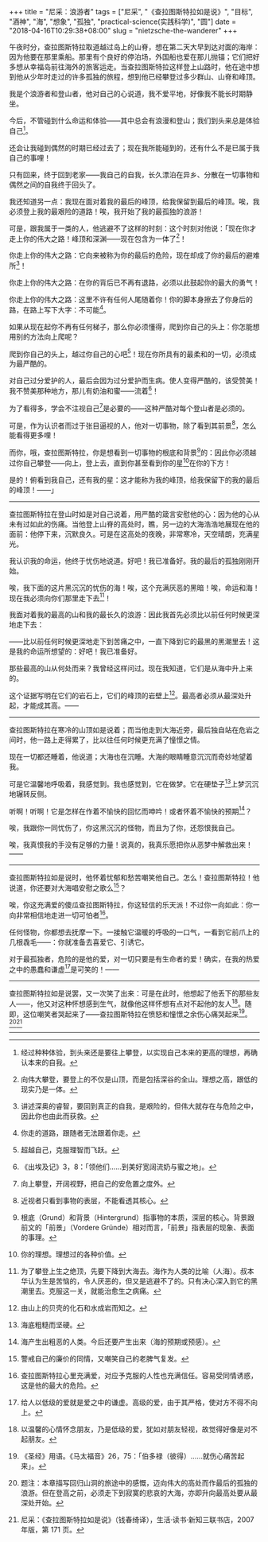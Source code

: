 +++
title = "尼采：浪游者"
tags = ["尼采", "《查拉图斯特拉如是说》", "目标", "酒神", "海", "想象", "孤独", "practical-science(实践科学)", "圆"]
date = "2018-04-16T10:29:38+08:00"
slug = "nietzsche-the-wanderer"
+++

午夜时分，查拉图斯特拉取道越过岛上的山脊，想在第二天大早到达对面的海岸：因为他要在那里乘船。那里有个良好的停泊场，外国船也爱在那儿抛锚；它们把好多想从幸福岛前往海外的旅客运走。当查拉图斯特拉这样登上山路时，他在途中想到他从少年时走过的许多孤独的旅程，想到他已经攀登过多少群山、山脊和峰顶。

我是个浪游者和登山者，他对自己的心说道，我不爱平地，好像我不能长时期静坐。

今后，不管碰到什么命运和体验——其中总会有浪漫和登山；我们到头来总是体验自己[^1]。

还会让我碰到偶然的时期已经过去了；现在我所能碰到的，还有什么不是已属于我自己的事哩！

只有回来，终于回到老家——我自己的自我，长久漂泊在异乡、分散在一切事物和偶然之间的自我终于回头了。

我还知道另一点：我现在面对着我的最后的峰顶，给我保留到最后的峰顶。唉，我必须登上我的最艰险的道路！唉，我开始了我的最孤独的浪游！

可是，跟我属于一类的人，他逃避不了这样的时刻：这个时刻对他说：「现在你才走上你的伟大之路！峰顶和深渊——现在包含为一体了[^2]！

你走上你的伟大之路：它向来被称为你的最后的危险，现在却成了你的最后的避难所[^3]！

你走上你的伟大之路：在你的背后已不再有退路，必须以此鼓起你的最大的勇气！

你走上你的伟大之路：这里不许有任何人尾随着你！你的脚本身擦去了你身后的路，在路上写下大字：不可能[^4]。

如果从现在起你不再有任何梯子，那么你必须懂得，爬到你自己的头上：你怎能想用别的方法向上爬呢？

爬到你自己的头上，越过你自己的心吧[^5]！现在你所具有的最柔和的一切，必须成为最严酷的。

对自己过分爱护的人，最后会因为过分爱护而生病。使人变得严酷的，该受赞美！我不赞美那种地方，那儿有奶油和蜜——流着[^6]！

为了看得多，学会不注视自己[^7]是必要的——这种严酷对每个登山者是必须的。

可是，作为认识者而过于张目逼视的人，他对一切事物，除了看到其前景[^8]，怎么能看得更多哩！

而你，哦，查拉图斯特拉，你是想看到一切事物的根底和背景[^9]的：因此你必须越过你自己攀登——向上，登上去，直到你甚至看到你的星[^10]在你的下方！

是的！俯看到我自己，还有我的星：这才能称为我的峰顶，给我保留下的我的最后的峰顶！——」

---

查拉图斯特拉在登山时如是对自己说着，用严酷的箴言安慰他的心：因为他的心从未有过如此的伤痛。当他登上山脊的高处时，瞧，另一边的大海浩浩地展现在他的面前：他停下来，沉默良久。可是在这高处的夜晚，非常寒冷，天空晴朗，充满星光。

我认识我的命运，他终于忧伤地说道。好吧！我已准备好。我的最后的孤独刚刚开始。

唉，我下面的这片黑沉沉的忧伤的海！唉，这个充满厌恶的黑暗！唉，命运和海！现在我必须向你们那里走下去[^11]！

我面对着我的最高的山和我的最长久的浪游：因此我首先必须比以前任何时候更深地走下去：

——比以前任何时候更深地走下到苦痛之中，一直下降到它的最黑的黑潮里去！这是我的命运所想望的：好吧！我已准备好。

那些最高的山从何处而来？我曾经这样问过。现在我知道，它们是从海中升上来的。

这个证据写明在它们的岩石上，它们的峰顶的岩壁上[^12]。最高者必须从最深处升起，才能成其高。——

---

查拉图斯特拉在寒冷的山顶如是说着；而当他走到大海近旁，最后独自站在危岩之间时，他一路上走得累了，比以往任何时候更充满了憧憬之情。

现在一切都还睡着，他说道；大海也在沉睡。大海的眼睛睡意沉沉而奇妙地望着我。

可是它温馨地呼吸着，我感觉到。我也感觉到，它在做梦。它在硬垫子[^13]上梦沉沉地辗转反侧。

听啊！听啊！它是怎样在作着不愉快的回忆而呻吟！或者怀着不愉快的预期[^14]？

唉，我跟你一同忧伤了，你这黑沉沉的怪物，而且为了你，还怨恨我自己。

唉，我真恨我的手没有足够的力量！说真的，我真乐愿把你从恶梦中解救出来！——

---

查拉图斯特拉如是说时，他怀着忧郁和愁苦嘲笑他自己。怎么！查拉图斯特拉！他说道，你还要对大海唱安慰之歌么[^15]？

唉，你这充满爱的傻瓜查拉图斯特拉，你这轻信的乐天派！不过你一向如此：你一向非常相信地走进一切可怕者[^16]。

任何怪物，你都想去抚摩一下。一接触它温暖的呼吸的一口气，一看到它前爪上的几根毳毛——：你就准备去喜爱它、引诱它。

对于最孤独者，危险的是他的爱，对一切只要是有生命者的爱！确实，在我的热爱之中的愚蠢和谦虚[^17]是可笑的！——

---

查拉图斯特拉如是说罢，又一次笑了出来：可是在此时，他想起了他丢下的那些友人——，他又对这种怀想感到生气，就像他这样怀想有点对不起他的友人[^18]。随即，这位嘲笑者哭起来了——查拉图斯特拉在愤怒和憧憬之余伤心痛哭起来[^19]。[^20][^21]

---

[^1]: 经过种种体验，到头来还是要往上攀登，以实现自己本来的更高的理想，再确认本来的自我。
[^2]: 向伟大攀登，要登上的不仅是山顶，而是包括深谷的全山。理想之高，跟低的现实乃是一体。
[^3]: 讲述深奥的睿智，要回到真正的自我，是艰险的，但伟大就存在与危险之中，因此你也由此而获救。
[^4]: 你走的道路，跟随者无法跟着你走。
[^5]: 超越自己，克服理智而飞跃。
[^6]: 《出埃及记》3，8：「领他们……到美好宽阔流奶与蜜之地」。
[^7]: 向上攀登，开阔视野，把自己的安危置之度外。
[^8]: 近视者只看到事物的表层，不能看透其核心。
[^9]: 根底（Grund）和背景（Hintergrund）指事物的本质，深层的核心。背景跟前文的「前景」（Vordere Gründe）相对而言，「前景」指表层的现象、表面的事理。
[^10]: 你的理想。理想过的各种价值。
[^11]: 为了攀登上生之绝顶，先要下降到大海去。海作为人类的比喻（人海）。叔本华认为生是苦恼的，令人厌恶的，但又是逃避不了的。只有决心深入到它的黑潮里去。克服这一关，就能治愈生之病痛。
[^12]: 由山上的贝壳的化石和水成岩而知之。
[^13]: 海底粗糙而坚硬。
[^14]: 海产生出粗恶的人类。今后还要产生出来（海的预期或预感）。
[^15]: 警戒自己的廉价的同情，又嘲笑自己的老脾气复发。
[^16]: 查拉图斯特拉心里充满爱，对应予克服的人性也充满信任。容易受同情诱惑，这是他的最大的危险。
[^17]: 给人以低级的爱就是爱之中的谦虚。高级的爱，由于其严格，使对方不得不向上。
[^18]: 以温馨的心情怀念朋友，乃是低级的爱，犹如对朋友轻视，故觉得好像是对不起朋友。
[^19]: 《圣经》用语。《马太福音》26，75：「伯多禄（彼得）……就伤心痛苦起来」。
[^20]: 题注：本章描写回归山洞的旅途中的感慨，迈向伟大的高处而作最后的孤独的浪游。但在登高之前，必须走下到寂寞的悲哀的大海，亦即升向最高处要从最深处开始。
[^21]: 尼采：《查拉图斯特拉如是说》（钱春绮译），生活·读书·新知三联书店，2007 年版，第 171 页。
